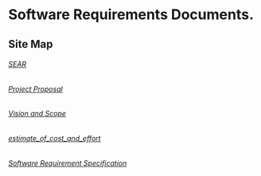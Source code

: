 # Software Requirements Documents. 

## Site Map

###### [SEAR](https://team-awesome-170.github.io/docs/SEAR-RFP-SPR17)

###### [Project Proposal](https://team-awesome-170.github.io/docs/ProjectProposal)

###### [Vision and Scope](https://team-awesome-170.github.io/docs/vision_and_scope)

###### [estimate_of_cost_and_effort](https://team-awesome-170.github.io/docs/estimate_of_cost_and_effort) 

###### [Software Requirement Specification](https://team-awesome-170.github.io/docs/SEAR-RFP-SPR17)

